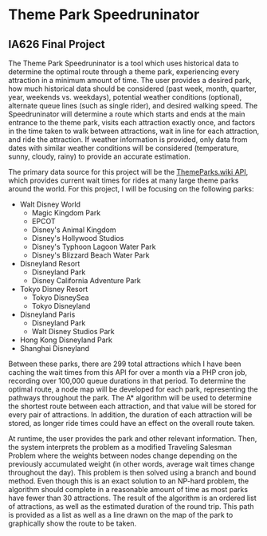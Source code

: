 # Theme Park Speedruninator
## IA626 Final Project

The Theme Park Speedruninator is a tool which uses historical data to determine the optimal route through a theme park, experiencing every attraction in a minimum amount of time. The user provides a desired park, how much historical data should be considered (past week, month, quarter, year, weekends vs. weekdays), potential weather conditions (optional), alternate queue lines (such as single rider), and desired walking speed. The Speedruninator will determine a route which starts and ends at the main entrance to the theme park, visits each attraction exactly once, and factors in the time taken to walk between attractions, wait in line for each attraction, and ride the attraction. If weather information is provided, only data from dates with similar weather conditions will be considered (temperature, sunny, cloudy, rainy) to provide an accurate estimation.

The primary data source for this project will be the [ThemeParks.wiki API](https://themeparks.wiki/), which provides current wait times for rides at many large theme parks around the world. For this project, I will be focusing on the following parks:

- Walt Disney World
    - Magic Kingdom Park
    - EPCOT
    - Disney's Animal Kingdom
    - Disney's Hollywood Studios
    - Disney's Typhoon Lagoon Water Park
    - Disney's Blizzard Beach Water Park
- Disneyland Resort
    - Disneyland Park
    - Disney California Adventure Park
- Tokyo Disney Resort
    - Tokyo DisneySea
    - Tokyo Disneyland
- Disneyland Paris
    - Disneyland Park
    - Walt Disney Studios Park
- Hong Kong Disneyland Park
- Shanghai Disneyland

Between these parks, there are 299 total attractions which I have been caching the wait times from this API for over a month via a PHP cron job, recording over 100,000 queue durations in that period. To determine the optimal route, a node map will be developed for each park, representing the pathways throughout the park. The A* algorithm will be used to determine the shortest route between each attraction, and that value will be stored for every pair of attractions. In addition, the duration of each attraction will be stored, as longer ride times could have an effect on the overall route taken.

At runtime, the user provides the park and other relevant information. Then, the system interprets the problem as a modified Traveling Salesman Problem where the weights between nodes change depending on the previously accumulated weight (in other words, average wait times change throughout the day). This problem is then solved using a branch and bound method. Even though this is an exact solution to an NP-hard problem, the algorithm should complete in a reasonable amount of time as most parks have fewer than 30 attractions. The result of the algorithm is an ordered list of attractions, as well as the estimated duration of the round trip. This path is provided as a list as well as a line drawn on the map of the park to graphically show the route to be taken.
